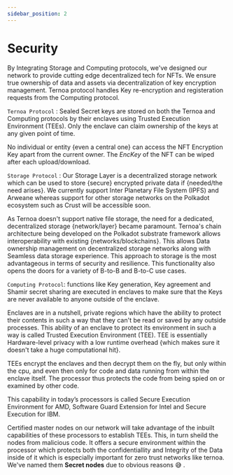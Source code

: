 ```yaml
---
sidebar_position: 2
---
```


# Security

By Integrating Storage and Computing protocols, we've designed our network to provide cutting edge decentralized tech for NFTs. We ensure true ownership of data and assets via decentralization of key encryption management. Ternoa protocol handles Key re-encryption and registeration requests from the Computing protocol.

`Ternoa Protocol` : Sealed Secret keys are stored on both the Ternoa and Computing protocols by their enclaves using Trusted Execution Environment (TEEs). Only the enclave can claim ownership of the keys at any given point of time.

No individual or entity {even a central one} can access the NFT Encryption Key apart from the current owner. The *EncKey* of the NFT can be wiped after each upload/download.

`Storage Protocol` : Our Storage Layer is a decentralized storage network which can be used to store {secure} encrypted private data if {needed/the need arises}. We currently support Inter Planetary File System (IPFS) and Arweane whereas support for other storage networks on the Polkadot ecosystem such as Crust will be accessible soon.

As Ternoa doesn't support native file storage, the need for a dedicated, decentralized storage {network/layer} became paramount. Ternoa's chain architecture being developed on the Polkadot substrate framework allows interoperability with existing {networks/blockchains}. This allows Data ownership management on decentralized storage networks along with Seamless data storage experience. This approach to storage is the most advantageous in terms of security and resilience. This functionality also opens the doors for a variety of B-to-B and B-to-C use cases.

`Computing Protocol`: functions like Key generation, Key agreement and Shamir secret sharing are executed in enclaves to make sure that the Keys are never available to anyone outside of the enclave.

Enclaves are in a nutshell, private regions which have the ability to protect their contents in such a way that they can't be read or saved by any outside processes. This ability of an enclave to protect its environment in such a way is called Trusted Execution Environment (TEE). TEE is essentially Hardware-level privacy with a low runtime overhead {which makes sure it doesn't take a huge computational hit}.

TEEs encrypt the enclaves and then decrypt them on the fly, but only within the cpu, and even then only for code and data running from within the enclave itself. The processor thus protects the code from being spied on or examined by other code.

This capability in today’s processors is called Secure Execution Environment for AMD, Software Guard Extension for Intel and Secure Execution for IBM. 

Certified master nodes on our network will take advantage of the inbuilt capabilities of these processors to establish TEEs. This, in turn sheild the nodes from malicious code. It offers a secure environment within the processor which protects both the confidentiallity and Integrity of the Data inside of it which is especially important for zero trust networks like ternoa. We've named them **Secret nodes** due to obvious reasons 😅 . 
